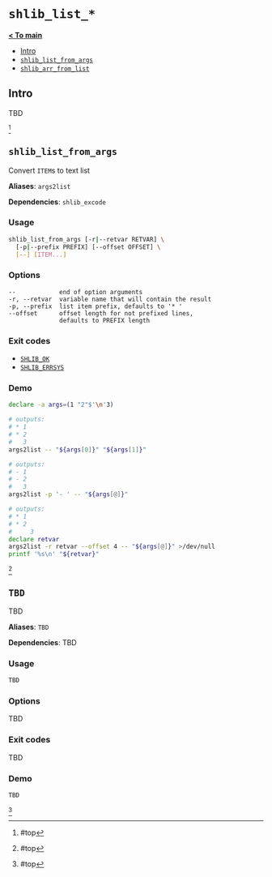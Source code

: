 # <a id="top"></a>`shlib_list_*`

[**< To main**](./../readme.md)

* [Intro](#intro)
* [`shlib_list_from_args`](#from-args)
* [`shlib_arr_from_list`](#from-list)

## Intro

TBD

[^ To top]

## <a id="from-args"></a>`shlib_list_from_args`

Convert `ITEM`s to text list

**Aliases**: `args2list`

**Dependencies**: `shlib_excode`

### Usage

```sh
shlib_list_from_args [-r|--retvar RETVAR] \
  [-p|--prefix PREFIX] [--offset OFFSET] \
  [--] [ITEM...]
```

### Options

```
--            end of option arguments
-r, --retvar  variable name that will contain the result
-p, --prefix  list item prefix, defaults to '* '
--offset      offset length for not prefixed lines,
              defaults to PREFIX length
```

### Exit codes

* [`SHLIB_OK`](./excode.md#shlib_ok)
* [`SHLIB_ERRSYS`](./excode.md#shlib_errsys)

### Demo

```sh
declare -a args=(1 "2"$'\n'3)

# outputs:
# * 1
# * 2
#   3
args2list -- "${args[0]}" "${args[1]}"

# outputs:
# - 1
# - 2
#   3
args2list -p '- ' -- "${args[@]}"

# outputs:
# * 1
# * 2
#     3
declare retvar
args2list -r retvar --offset 4 -- "${args[@]}" >/dev/null
printf '%s\n' "${retvar}"
```

[^ To top]

## <a id="TBD"></a>`TBD`

TBD

**Aliases**: `TBD`

**Dependencies**: TBD

### Usage

```sh
TBD
```

### Options

TBD

### Exit codes

TBD

### Demo

```sh
TBD
```

[^ To top]

[^ To top]: #top

